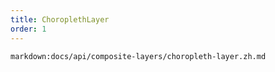 ```yaml
---
title: ChoroplethLayer
order: 1
---
```


`markdown:docs/api/composite-layers/choropleth-layer.zh.md`
